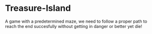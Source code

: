 # Treasure-Island

A game with a predetermined maze, we need to follow a proper path to reach the end succesfully without getting in danger or better yet die!
